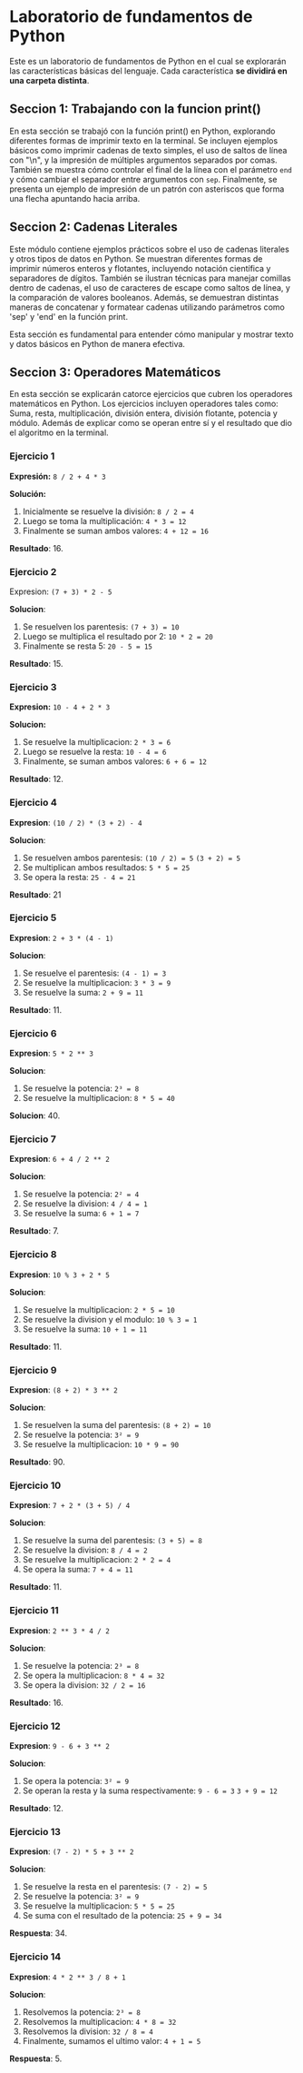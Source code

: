 # Laboratorio de fundamentos de Python

Este es un laboratorio de fundamentos de Python en el cual se explorarán las características básicas del lenguaje. Cada característica **se dividirá en una carpeta distinta**.

## Seccion 1: Trabajando con la funcion print()

En esta sección se trabajó con la función print() en Python, explorando diferentes formas de imprimir texto en la terminal. Se incluyen ejemplos básicos como imprimir cadenas de texto simples, el uso de saltos de línea con "\n", y la impresión de múltiples argumentos separados por comas. También se muestra cómo controlar el final de la línea con el parámetro `end` y cómo cambiar el separador entre argumentos con `sep`. Finalmente, se presenta un ejemplo de impresión de un patrón con asteriscos que forma una flecha apuntando hacia arriba.

## Seccion 2: Cadenas Literales

Este módulo contiene ejemplos prácticos sobre el uso de cadenas literales y otros tipos de datos en Python. Se muestran diferentes formas de imprimir números enteros y flotantes, incluyendo notación científica y separadores de dígitos. También se ilustran técnicas para manejar comillas dentro de cadenas, el uso de caracteres de escape como saltos de línea, y la comparación de valores booleanos. Además, se demuestran distintas maneras de concatenar y formatear cadenas utilizando parámetros como 'sep' y 'end' en la función print.

Esta sección es fundamental para entender cómo manipular y mostrar texto y datos básicos en Python de manera efectiva.

## Seccion 3: Operadores Matemáticos

En esta sección se explicarán catorce ejercicios que cubren los operadores matemáticos en Python. Los ejercicios incluyen operadores tales como: Suma, resta, multiplicación, división entera, división flotante, potencia y módulo. Además de explicar como se operan entre sí y el resultado que dio el algoritmo en la terminal.

### Ejercicio 1

**Expresión:**
`8 / 2 + 4 * 3`

**Solución:**

1. Inicialmente se resuelve la división:
   `8 / 2 = 4`
2. Luego se toma la multiplicación:
   `4 * 3 = 12`
3. Finalmente se suman ambos valores:
   `4 + 12 = 16`

**Resultado**: 16.

### Ejercicio 2

Expresion:
`(7 + 3) * 2 - 5`

**Solucion**:

1. Se resuelven los parentesis:
   `(7 + 3) = 10`
2. Luego se multiplica el resultado por 2:
   `10 * 2 = 20`
3. Finalmente se resta 5:
   `20 - 5 = 15`

**Resultado**: 15.

### Ejercicio 3

**Expresion:**
`10 - 4 + 2 * 3`

**Solucion:**

1. Se resuelve la multiplicacion:
   `2 * 3 = 6`
2. Luego se resuelve la resta:
   `10 - 4 = 6`
3. Finalmente, se suman ambos valores:
   `6 + 6 = 12`

**Resultado**: 12.

### Ejercicio 4

**Expresion**:
`(10 / 2) * (3 + 2) - 4`

**Solucion**:

1. Se resuelven ambos parentesis:
   `(10 / 2) = 5`
   `(3 + 2) = 5`
2. Se multiplican ambos resultados:
   `5 * 5 = 25`
3. Se opera la resta:
   `25 - 4 = 21`

**Resultado**: 21

### Ejercicio 5

**Expresion**:
`2 + 3 * (4 - 1)`

**Solucion**:

1. Se resuelve el parentesis:
   `(4 - 1) = 3`
2. Se resuelve la multiplicacion:
   `3 * 3 = 9`
3. Se resuelve la suma:
   `2 + 9 = 11`

**Resultado**: 11.

### Ejercicio 6

**Expresion**:
`5 * 2 ** 3`

**Solucion**:

1. Se resuelve la potencia:
   `2³ = 8`
2. Se resuelve la multiplicacion:
   `8 * 5 = 40`

**Solucion**: 40.

### Ejercicio 7

**Expresion**:
`6 + 4 / 2 ** 2`

**Solucion**:

1. Se resuelve la potencia:
   `2² = 4`
2. Se resuelve la division:
   `4 / 4 = 1`
3. Se resuelve la suma:
   `6 + 1 = 7`

**Resultado**: 7.

### Ejercicio 8

**Expresion**:
`10 % 3 + 2 * 5`

**Solucion**:

1. Se resuelve la multiplicacion:
   `2 * 5 = 10`
2. Se resuelve la division y el modulo:
   `10 % 3 = 1`
3. Se resuelve la suma:
   `10 + 1 = 11`

**Resultado**: 11.

### Ejercicio 9

**Expresion**:
`(8 + 2) * 3 ** 2`

**Solucion**:

1. Se resuelven la suma del parentesis:
   `(8 + 2) = 10`
2. Se resuelve la potencia:
   `3² = 9`
3. Se resuelve la multiplicacion:
   `10 * 9 = 90`

**Resultado**: 90.

### Ejercicio 10

**Expresion**:
`7 + 2 * (3 + 5) / 4`

**Solucion**:

1. Se resuelve la suma del parentesis:
   `(3 + 5) = 8`
2. Se resuelve la division:
   `8 / 4 = 2`
3. Se resuelve la multiplicacion:
   `2 * 2 = 4`
4. Se opera la suma:
   `7 + 4 = 11`

**Resultado**: 11.

### Ejercicio 11

**Expresion**:
`2 ** 3 * 4 / 2`

**Solucion**:

1. Se resuelve la potencia:
   `2³ = 8`
2. Se opera la multiplicacion:
   `8 * 4 = 32`
3. Se opera la division:
   `32 / 2 = 16`

**Resultado**: 16.

### Ejercicio 12

**Expresion**:
`9 - 6 + 3 ** 2`

**Solucion**:

1. Se opera la potencia:
   `3² = 9`
2. Se operan la resta y la suma respectivamente:
   `9 - 6 = 3`
   `3 + 9 = 12`

**Resultado**: 12.

### Ejercicio 13

**Expresion**:
`(7 - 2) * 5 + 3 ** 2`

**Solucion**:

1. Se resuelve la resta en el parentesis:
   `(7 - 2) = 5`
2. Se resuelve la potencia:
   `3² = 9`
3. Se resuelve la multiplicacion:
   `5 * 5 = 25`
4. Se suma con el resultado de la potencia:
   `25 + 9 = 34`

**Respuesta**: 34.

### Ejercicio 14

**Expresion**:
`4 * 2 ** 3 / 8 + 1`

**Solucion**:

1. Resolvemos la potencia:
   `2³ = 8`
2. Resolvemos la multiplicacion:
   `4 * 8 = 32`
3. Resolvemos la division:
   `32 / 8 = 4`
4. Finalmente, sumamos el ultimo valor:
   `4 + 1 = 5`

**Respuesta**: 5.
